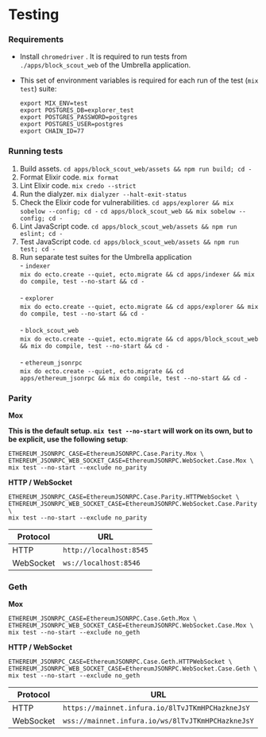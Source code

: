 # Testing

### Requirements

* Install `chromedriver` . It is required to run tests from `./apps/block_scout_web` of the Umbrella application.
*   This set of environment variables is required for each run of the test (`mix test`) suite:

    ```
    export MIX_ENV=test
    export POSTGRES_DB=explorer_test
    export POSTGRES_PASSWORD=postgres
    export POSTGRES_USER=postgres
    export CHAIN_ID=77
    ```

### Running tests

1. Build assets. `cd apps/block_scout_web/assets && npm run build; cd -`
2. Format Elixir code. `mix format`
3. Lint Elixir code. `mix credo --strict`
4. Run the dialyzer. `mix dialyzer --halt-exit-status`
5. Check the Elixir code for vulnerabilities. `cd apps/explorer && mix sobelow --config; cd -` `cd apps/block_scout_web && mix sobelow --config; cd -`
6. Lint JavaScript code. `cd apps/block_scout_web/assets && npm run eslint; cd -`
7. Test JavaScript code. `cd apps/block_scout_web/assets && npm run test; cd -`
8. Run separate test suites for the Umbrella application\
   \- `indexer`\
   `mix do ecto.create --quiet, ecto.migrate && cd apps/indexer && mix do compile, test --no-start && cd -` \
   \
   \- `explorer`\
   `mix do ecto.create --quiet, ecto.migrate && cd apps/explorer && mix do compile, test --no-start && cd -`  \
   \
   \- `block_scout_web`\
   `mix do ecto.create --quiet, ecto.migrate && cd apps/block_scout_web && mix do compile, test --no-start && cd -`\
   \
   &#x20;\- `ethereum_jsonrpc`\
   `mix do ecto.create --quiet, ecto.migrate && cd apps/ethereum_jsonrpc && mix do compile, test --no-start && cd -`

### **Parity**

**Mox**

**This is the default setup. `mix test --no-start` will work on its own, but to be explicit, use the following setup**:

```
ETHEREUM_JSONRPC_CASE=EthereumJSONRPC.Case.Parity.Mox \
ETHEREUM_JSONRPC_WEB_SOCKET_CASE=EthereumJSONRPC.WebSocket.Case.Mox \
mix test --no-start --exclude no_parity
```

**HTTP / WebSocket**

```
ETHEREUM_JSONRPC_CASE=EthereumJSONRPC.Case.Parity.HTTPWebSocket \
ETHEREUM_JSONRPC_WEB_SOCKET_CASE=EthereumJSONRPC.WebSocket.Case.Parity \
mix test --no-start --exclude no_parity
```

| Protocol  | URL                     |
| --------- | ----------------------- |
| HTTP      | `http://localhost:8545` |
| WebSocket | `ws://localhost:8546`   |

### **Geth**

**Mox**

```
ETHEREUM_JSONRPC_CASE=EthereumJSONRPC.Case.Geth.Mox \
ETHEREUM_JSONRPC_WEB_SOCKET_CASE=EthereumJSONRPC.WebSocket.Case.Mox \
mix test --no-start --exclude no_geth
```

**HTTP / WebSocket**

```
ETHEREUM_JSONRPC_CASE=EthereumJSONRPC.Case.Geth.HTTPWebSocket \
ETHEREUM_JSONRPC_WEB_SOCKET_CASE=EthereumJSONRPC.WebSocket.Case.Geth \
mix test --no-start --exclude no_geth
```

| Protocol  | URL                                               |
| --------- | ------------------------------------------------- |
| HTTP      | `https://mainnet.infura.io/8lTvJTKmHPCHazkneJsY`  |
| WebSocket | `wss://mainnet.infura.io/ws/8lTvJTKmHPCHazkneJsY` |
